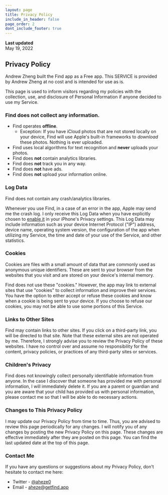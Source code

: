 ```yaml
---
layout: page
title: Privacy Policy
include_in_header: false
page_order: 2
dont_include_footer: true
---
```


**Last updated**  
May 19, 2022

## Privacy Policy

Andrew Zheng built the Find app as a Free app. This SERVICE is provided by Andrew Zheng at no cost and is intended for use as is.

This page is used to inform visitors regarding my policies with the collection, use, and disclosure of Personal Information if anyone decided to use my Service.

### Find does not collect any information.
- Find operates **offline**.
    - Exception: If you have iCloud photos that are not stored locally on your device, Find will use Apple's built-in frameworks to *download* these photos. Nothing is ever uploaded.
- Find uses local algorithms for text recognition and **never** uploads your photos.
- Find does **not** contain analytics libraries.
- Find does **not** track you in any way.
- Find does **not** have ads.
- Find does **not** upload your information online.

### Log Data

Find does not contain any crash/analytics libraries.

Whenever you use Find, in a case of an error in the app, Apple may send me the crash log. I only receive this Log Data when you have explicitly chosen to [enable it](https://support.apple.com/en-us/HT202100) in your iPhone's Privacy settings. This Log Data may include information such as your device Internet Protocol ("IP") address, device name, operating system version, the configuration of the app when utilizing my Service, the time and date of your use of the Service, and other statistics.

### Cookies

Cookies are files with a small amount of data that are commonly used as anonymous unique identifiers. These are sent to your browser from the websites that you visit and are stored on your device's internal memory.

Find does not use these "cookies." However, the app may link to external sites that use "cookies" to collect information and improve their services. You have the option to either accept or refuse these cookies and know when a cookie is being sent to your device. If you choose to refuse our cookies, you may not be able to use some portions of this Service.

### Links to Other Sites

Find may contain links to other sites. If you click on a third-party link, you will be directed to that site. Note that these external sites are not operated by me. Therefore, I strongly advise you to review the Privacy Policy of these websites. I have no control over and assume no responsibility for the content, privacy policies, or practices of any third-party sites or services.

### Children's Privacy

Find does not knowingly collect personally identifiable information from anyone. In the case I discover that someone has provided me with personal information, I will immediately delete it. If you are a parent or guardian and you are aware that your child has provided us with personal information, please contact me so that I will be able to do necessary actions.

### Changes to This Privacy Policy

I may update our Privacy Policy from time to time. Thus, you are advised to review this page periodically for any changes. I will notify you of any changes by posting the new Privacy Policy on this page. These changes are effective immediately after they are posted on this page. You can find the last updated date at the top of this page.

### Contact Me

If you have any questions or suggestions about my Privacy Policy, don't hesitate to contact me here:

- Twitter - [@aheze0](https://twitter.com/aheze0)
- Email - [aheze@getfind.app](mailto:aheze@getfind.app)

